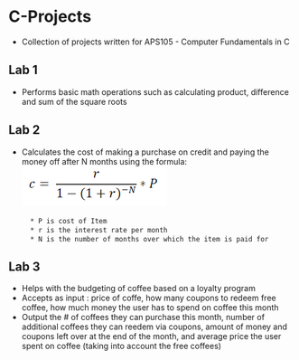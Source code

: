 # C-Projects
* Collection of projects written for APS105 - Computer Fundamentals in C

## Lab 1
* Performs basic math operations such as calculating product, difference and sum of the square roots

## Lab 2
* Calculates the cost of making a purchase on credit and paying the money off after N months using the formula:
        ![Formula](https://github.com/VardhanYash/C-Projects/blob/master/L2-Interest%20Rate%20Cost/Capture.PNG)
        
        * P is cost of Item
        * r is the interest rate per month
        * N is the number of months over which the item is paid for

## Lab 3
* Helps with the budgeting of coffee based on a loyalty program
* Accepts as input : price of coffe, how many coupons to redeem free coffee, how much money the user has to spend on coffee this month
* Output the # of coffees they can purchase this month, number of additional coffees they can reedem via coupons, amount of money and coupons left over at the end of the month, and average price the user spent on coffee (taking into account the free coffees)

